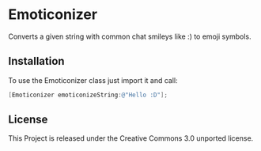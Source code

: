 Emoticonizer
============

Converts a given string with common chat smileys like :) to emoji symbols.

Installation
------------

To use the Emoticonizer class just import it and call:
````Objective-C
[Emoticonizer emoticonizeString:@"Hello :D"];
````

License
-------
This Project is released under the Creative Commons 3.0 unported license.